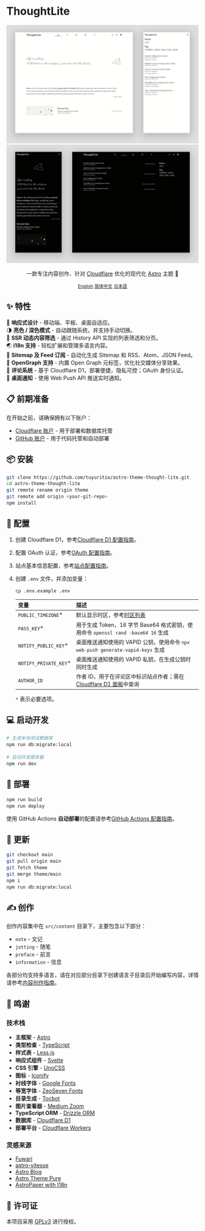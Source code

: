 # ThoughtLite

<div align="center">
    <img src=".github/assets/preview-light.webp">
    <img src=".github/assets/preview-dark.webp">
    <p></p>
    <p>一款专注内容创作、针对 <a href="https://www.cloudflare.com/">Cloudflare</a> 优化的现代化 <a href="https://astro.build/">Astro</a> 主题 🌟</p>
    <small><a href="README.md">English</a></small> <small><ins>简体中文</ins></small> <small><a href="README_ja.md">日本語</a></small>
</div>

## ✨ 特性

📱 **响应式设计** - 移动端、平板、桌面自适应。\
🌗 **亮色 / 深色模式** - 自动跟随系统，并支持手动切换。\
📃 **SSR 动态内容筛选** - 通过 History API 实现的列表筛选和分页。\
🌏 **i18n 支持** - 轻松扩展和管理多语言内容。\
📰 **Sitemap 及 Feed 订阅** - 自动化生成 Sitemap 和 RSS、Atom、JSON Feed。\
🔗 **OpenGraph 支持** - 内置 Open Graph 元标签，优化社交媒体分享效果。\
📝 **评论系统** - 基于 Cloudflare D1，部署便捷，隐私可控；OAuth 身份认证。\
🔔 **桌面通知** - 使用 Web Push API 推送实时通知。

## 📋 前期准备

在开始之前，请确保拥有以下账户：

- [Cloudflare 账户](https://dash.cloudflare.com/sign-up) - 用于部署和数据库托管
- [GitHub 账户](https://github.com/signup) - 用于代码托管和自动部署

## 📦 安装

```sh
git clone https://github.com/tuyuritio/astro-theme-thought-lite.git
cd astro-theme-thought-lite
git remote rename origin theme
git remote add origin <your-git-repo>
npm install
```

## 🔧 配置

1. 创建 Cloudflare D1，参考[Cloudflare D1 配置指南](src/content/note/zh-cn/cloudflare-d1.md)。
2. 配置 OAuth 认证，参考[OAuth 配置指南](src/content/note/zh-cn/oauth.md)。
3. 站点基本信息配置，参考[站点配置指南](src/content/note/zh-cn/configuration.md)。
5. 创建 `.env` 文件，并添加变量：

    ```sh
    cp .env.example .env
    ```

    | 变量 | 描述 |
    | - | - |
    | `PUBLIC_TIMEZONE`* | 默认显示时区，参考[时区列表](https://en.wikipedia.org/wiki/List_of_tz_database_time_zones#List) |
    | `PASS_KEY`* | 用于生成 Token，16 字节 Base64 格式密钥，使用命令 `openssl rand -base64 16` 生成 |
    | `NOTIFY_PUBLIC_KEY`* | 桌面推送通知使用的 VAPID 公钥，使用命令 `npx web-push generate-vapid-keys` 生成 |
    | `NOTIFY_PRIVATE_KEY`* | 桌面推送通知使用的 VAPID 私钥，在生成公钥时同时生成 |
    | `AUTHOR_ID` | 作者 ID，用于在评论区中标识站点作者；需在 [Cloudflare D1 面板](https://dash.cloudflare.com/?to=/:account/workers/d1)中查询 |

    `*` 表示必要选项。

## 💻 启动开发

```sh
# 生成本地测试数据库
npm run db:migrate:local

# 启动开发服务器
npm run dev
```

## 🚀 部署

```sh
npm run build
npm run deploy
```

使用 GitHub Actions **自动部署**的配置请参考[GitHub Actions 配置指南](src/content/note/zh-cn/github-actions.md)。

## 🔄 更新

```sh
git checkout main
git pull origin main
git fetch theme
git merge theme/main
npm i
npm run db:migrate:local
```

## ✍️ 创作

创作内容集中在 `src/content` 目录下，主要包含以下部分：

- `note` - 文记
- `jotting` - 随笔
- `preface` - 前言
- `information` - 信息

各部分均支持多语言，请在对应部分目录下创建语言子目录后开始编写内容，详情请参考[内容创作指南](src/content/note/zh-cn/content.md)。

## 🙏 鸣谢

### 技术栈

- **主框架** - [Astro](https://astro.build/)
- **类型检查** - [TypeScript](https://www.typescriptlang.org/)
- **样式表** - [Less.js](https://lesscss.org/)
- **响应式组件** - [Svelte](https://svelte.dev/)
- **CSS 引擎** - [UnoCSS](https://unocss.dev/)
- **图标** - [Iconify](https://iconify.design/)
- **衬线字体** - [Google Fonts](https://fonts.google.com/)
- **等宽字体** - [ZeoSeven Fonts](https://fonts.zeoseven.com/)
- **目录生成** - [Tocbot](https://tscanlin.github.io/tocbot/)
- **图片查看器** - [Medium Zoom](https://github.com/francoischalifour/medium-zoom)
- **TypeScript ORM** - [Drizzle ORM](https://orm.drizzle.team/)
- **数据库** - [Cloudflare D1](https://developers.cloudflare.com/d1/)
- **部署平台** - [Cloudflare Workers](https://workers.cloudflare.com/)

### 灵感来源

- [Fuwari](https://github.com/saicaca/fuwari)
- [astro-vitesse](https://github.com/adrian-ub/astro-vitesse)
- [Astro Blog](https://github.com/williamcachamwri/astro-blog)
- [Astro Theme Pure](https://github.com/cworld1/astro-theme-pure)
- [AstroPaper with I18n](https://github.com/yousef8/astro-paper-i18n)

## 📜 许可证

本项目采用 [GPLv3](LICENSE) 进行授权。
